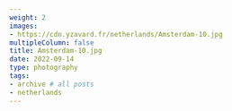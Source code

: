 ```yaml
---
weight: 2
images:
- https://cdn.yzavard.fr/netherlands/Amsterdam-10.jpg
multipleColumn: false
title: Amsterdam-10.jpg
date: 2022-09-14
type: photography
tags:
- archive # all posts
- netherlands
---
```

